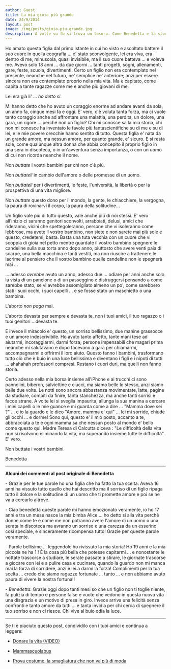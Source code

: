 ```yaml
---
author: Guest
title: La mia gioia più grande
date: 24/9/2014
layout: post
image: /img/posts/gioia-piu-grande.jpg
description: A volte su fb si trova un tesoro. Come Benedetta e la storia del suo si. È un fatto che l'Amore più si divide e più si moltiplica e che l'Amore non delude mai. Le abbiamo chiesto se potevamo ricondividere la sua storia qui ... buona lettura.
---
```



Ho amato questa figlia dal primo istante in cui ho visto e ascoltato battere il suo cuore in quella ecografia ... e' stato sconvolgente, lei era viva, era dentro di me, minuscola, quasi invisibile, ma il suo cuore batteva ... e voleva me. Avevo solo 18 anni ... da due giorni ... tanti progetti, sogni, allenamenti, gare, feste, scuola, divertimenti. Certo un figlio non era contemplato nel presente, neanche nel futuro, ne' semplice ne' anteriore; anzi per essere sincera non era contemplato proprio nella mia vita. Ma è capitato, come capita a tante ragazze come me e anche più giovani di me.

Lei era già li' ... *ho detto si*. 

Mi hanno detto che ho avuto un coraggio enorme ad andare avanti da sola, un anno fa, cinque mesi fa e oggi. E' vero, c'è voluta tanta forza, ma ci vuole tanto coraggio anche ad affrontare una malattia, una perdita, un dolore, una gara, un rigore ... perché non un figlio?
Chi mi conosce sa la mia storia, chi non mi conosce ha inventato le favole più fantascientifiche su di me e su di lei, e le mie povere orecchie hanno sentito di tutto. Questa figlia e' nata da un grande amore, ma nessun amore, per quanto grande, e' sicuro. E si resta sole, come qualunque altra donna che abbia concepito il proprio figlio in una sera in discoteca, o in un'avventura senza importanza, o con un uomo di cui non ricorda neanche il nome.

Non *buttate* i vostri bambini per chi non c'è più.

Non *buttateli* in cambio dell'amore o delle promesse di un uomo.

Non *buttateli* per i divertimenti, le feste, l'università, la libertà o per la prospettiva di una vita migliore.

Non *buttate* questo dono per il mondo, la gente, le chiacchiere, la vergogna, la paura di rovinarvi il corpo, la paura della solitudine...

Un figlio vale più di tutto questo, vale anche più di noi stessi.
E' vero all'inizio ci saranno genitori sconvolti, arrabbiati, delusi, amici che rideranno, vicini che spettegoleranno, persone che vi isoleranno come lebbrose, ma avete il vostro bambino, non siete e non sarete mai più sole e questo, credetemi, basta.
Basta una tuta vecchia con un cuore che vi scoppia di gioia nel petto mentre guardate il vostro bambino spegnere le candeline sulla sua torta anno dopo anno, piuttosto che avere venti paia di scarpe, una bella macchina e tanti vestiti, ma non riuscire a trattenere le lacrime al pensiero che il vostro bambino quelle candeline non le spegnerà mai ...

... adesso *avrebbe* avuto un anno, adesso due ... odiare per anni anche solo la vista di un pancione o di un passeggino e distruggersi pensando a come sarebbe stato, se vi avrebbe assomigliato almeno un po', come sarebbero stati i suoi occhi, i suoi capelli ... e se fosse stato un maschietto o una bambina.

L'aborto *non paga* mai. 

L'aborto devasta per sempre e devasta te, non i tuoi amici, il tuo ragazzo o i tuoi genitori ...devasta te.

E invece il miracolo e' questo, un sorriso bellissimo, due manine grassocce e un amore indescrivibile. Ho avuto tanto affetto, tante mani tese ad aiutarmi, incoraggiarmi, darmi forza, persone impensabili che magari prima neanche mi salutavano e dopo facevano a gara per chiamarmi, accompagnarmi e offrirmi il loro aiuto.
Questo fanno i bambini, trasformano tutto ciò che è buio in una luce bellissima e diventano i figli e i nipoti di tutti ... ahahahah professori compresi.
Restano i cuori duri, ma quelli non fanno storia.

Certo adesso nella mia borsa insieme all'iPhone e ai trucchi ci sono pannolini, biberon, salviettine e ciucci, ma siamo belle lo stesso, anzi siamo belle due volte.
Le notti sono ancora abbastanza movimentate, latte, pagine da studiare, compiti da finire, tanta stanchezza, ma anche tanti sorrisi e facce strane.
A volte lei si sveglia impaurita, allunga la sua manina a cercare i miei capelli o le mie guance e mi guarda come a dire ... "Mamma dove sei ?" ... e io la guardo e le dico "Amore, mamma e' qui" ... lei mi sorride, chiude gli occhi ... e dorme!
Sono qui, questo e' il mio posto, accanto a te, abbracciata a te e ogni mamma sa che nessun posto al mondo e' bello come questo qui.
Madre Teresa di Calcutta diceva : "Le difficoltà della vita non si risolvono eliminando la vita, ma superando insieme tutte le difficoltà". E' vero.

Non buttate i vostri bambini.

Benedetta


----

**Alcuni dei commenti al post originale di Benedetta**

\- Grazie per le tue parole ho una figlia che ha fatto la tua scelta. Aveva 16 anni ha vissuto tutto quello che hai descritto ma il sorriso di un figlio ripaga tutto il dolore e la solitudine di un uomo che ti promette amore e poi se ne va a cercarlo altrove.


\- Ciao benedetta queste parole mi hanno emozionato veramente, io ho 17 anni e tra un mese nasce la mia bimba Alice ... ho detto si alla vita perchè donne come te e come me non potranno avere l'amore di un uomo o una serata in discoteca ma avranno un sorriso e una carezza da un esserino così speciale, e sinceramente ricompensa tutto! Grazie per queste parole veramente. 


\- Parole bellisime ... leggendole ho rivissuto la mia storia! Ho 19 anni e la mia piccola ne ha 1 ! È la cosa più bella che potesse capitarmi ... e nonostante le nottate trascorse a studiare, le serate passate a stirare, le giornate trascorse a giocare con lei e a pulire casa e cucinare, quando la guardo non mi manca mai la forza di sorridere, anzi è lei a darmi la forza! Complimenti per la tua scelta ... credo che siamo ragazze fortunate ... tanto ... e non abbiamo avuto paura di vivere la nostra fortuna!!


\- *Benedetta*: Grazie  oggi dopo tanti mesi so che un figlio non ti toglie niente, fa pulizia di tempo e persone false e vuote che vedono in questa nuova vita una disgrazia e un motivo di presa in giro. Invece arriva una felicità senza confronti e tanto amore da tutti ... e tanta invidia per chi cerca di spegnere il tuo sorriso e non ci riesce. Chi vive al buio odia la luce. 


---

Se ti è piaciuto questo post, condividilo con i tuoi amici e continua a leggere:

- [Donare la vita (VIDEO)](http://5p2p.it/2013/09/16/donare-la-vita.html)

- [Mammascuolabus](http://5p2p.it/2013/09/14/mammascuolabus.html)

- [Prova costume, la smagliatura che non va più di moda](http://5p2p.it/2013/05/14/prova-costume.html)

